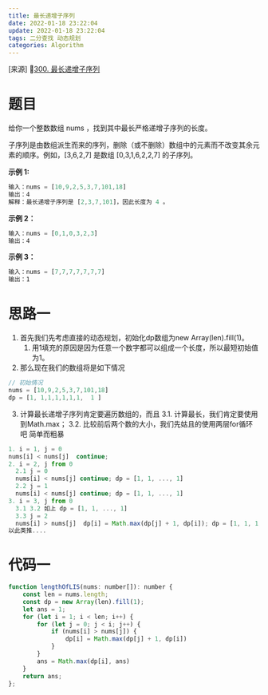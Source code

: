 ```yaml
---
title: 最长递增子序列
date: 2022-01-18 23:22:04
update: 2022-01-18 23:22:04
tags: 二分查找 动态规划
categories: Algorithm
---
```

[来源] 🔗[300. 最长递增子序列](https://leetcode-cn.com/problems/longest-increasing-subsequence/)

# 题目

给你一个整数数组 nums ，找到其中最长严格递增子序列的长度。

子序列是由数组派生而来的序列，删除（或不删除）数组中的元素而不改变其余元素的顺序。例如，[3,6,2,7] 是数组 [0,3,1,6,2,2,7] 的子序列。

<!--more-->
**示例 1:**

```JavaScript
输入：nums = [10,9,2,5,3,7,101,18]
输出：4
解释：最长递增子序列是 [2,3,7,101]，因此长度为 4 。
```

**示例 2：**

```JavaScript
输入：nums = [0,1,0,3,2,3]
输出：4
```

**示例 3：**

```JavaScript
输入：nums = [7,7,7,7,7,7,7]
输出：1
```

# 思路一

1. 首先我们先考虑直接的动态规划，初始化dp数组为new Array(len).fill(1)。
    1. 用1填充的原因是因为任意一个数字都可以组成一个长度，所以最短初始值为1。
1. 那么现在我们的数组将是如下情况

```JavaScript
// 初始情况
nums = [10,9,2,5,3,7,101,18]
dp = [1, 1,1,1,1,1,1,  1 ]

```
3. 计算最长递增子序列肯定要遍历数组的，而且
    3.1. 计算最长，我们肯定要使用到Math.max；
    3.2. 比较前后两个数的大小，我们先姑且的使用两层for循环吧 简单而粗暴

```JavaScript
1. i = 1, j = 0
nums[i] < nums[j]  continue;
2. i = 2, j from 0 
  2.1 j = 0
  nums[i] < nums[j] continue; dp = [1, 1, ..., 1]
  2.2 j = 1
  nums[i] < nums[j] continue; dp = [1, 1, ..., 1]
3. i = 3, j from 0
  3.1 3.2 如上 dp = [1, 1, ..., 1]
  3.3 j = 2
  nums[i] > nums[j]  dp[i] = Math.max(dp[j] + 1, dp[i]); dp = [1, 1, 1, 2, ...1]
以此类推....
```

# 代码一

```JavaScript
function lengthOfLIS(nums: number[]): number {
    const len = nums.length;
    const dp = new Array(len).fill(1);
    let ans = 1;
    for (let i = 1; i < len; i++) {
        for (let j = 0; j < i; j++) {
            if (nums[i] > nums[j]) {
                dp[i] = Math.max(dp[j] + 1, dp[i])
            }
        }
        ans = Math.max(dp[i], ans)
    }
    return ans;
};
```